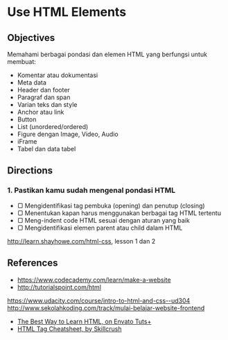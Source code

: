 # Use HTML Elements

## Objectives

Memahami berbagai pondasi dan elemen HTML yang berfungsi untuk membuat:

- Komentar atau dokumentasi
- Meta data
- Header dan footer
- Paragraf dan span
- Varian teks dan style
- Anchor atau link
- Button
- List (unordered/ordered)
- Figure dengan Image, Video, Audio
- iFrame
- Tabel dan data tabel

## Directions

### 1. Pastikan kamu sudah mengenal pondasi HTML

- ▢ Mengidentifikasi tag pembuka (opening) dan penutup (closing)
- ▢ Menentukan kapan harus menggunakan berbagai tag HTML tertentu
- ▢ Meng-indent code HTML sesuai dengan aturan yang baik
- ▢ Mengidentifikasi elemen parent atau child dalam HTML

http://learn.shayhowe.com/html-css, lesson 1 dan 2

## References

- https://www.codecademy.com/learn/make-a-website
- http://tutorialspoint.com/html


https://www.udacity.com/course/intro-to-html-and-css--ud304
http://www.sekolahkoding.com/track/mulai-belajar-website-frontend


- [The Best Way to Learn HTML, on Envato Tuts+](http://webdesign.tutsplus.com/tutorials/the-best-way-to-learn-html-2--webdesign-10144)
- [HTML Tag Cheatsheet, by Skillcrush](http://skillcrush.com/wp-content/uploads/2012/06/HTML-Cheatsheet-Skillcrush.pdf)
